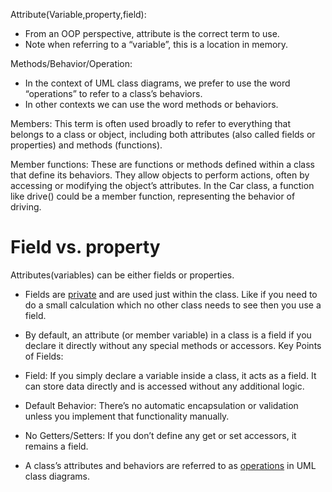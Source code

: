 Attribute(Variable,property,field):
- From an OOP perspective, attribute is the correct term to use.
- Note when referring to a “variable”, this is a location in memory.

Methods/Behavior/Operation:
- In the context of UML class diagrams, we prefer to use the word “operations” to refer to a class’s behaviors.
- In other contexts we can use the word methods or behaviors.


Members: This term is often used broadly to refer to everything that belongs to a class or object, including both attributes (also called fields or properties) and methods (functions).

Member functions: These are functions or methods defined within a class that define its behaviors. They allow objects to perform actions, often by accessing or modifying the object’s attributes. In the Car class, a function like drive() could be a member function, representing the behavior of driving.

# Field vs. property
Attributes(variables) can be either fields or properties. 

- Fields are <u>private</u> and are used just within the class. Like if you need to do a small calculation which no other class needs to see then you use a field.
- By default, an attribute (or member variable) in a class is a field if you declare it directly without any special methods or accessors.
Key Points of Fields:
- Field: If you simply declare a variable inside a class, it acts as a field. It can store data directly and is accessed without any additional logic.
- Default Behavior: There’s no automatic encapsulation or validation unless you implement that functionality manually.
- No Getters/Setters: If you don’t define any get or set accessors, it remains a field.



- A class’s attributes and behaviors are referred to as <u>operations</u> in UML class diagrams.